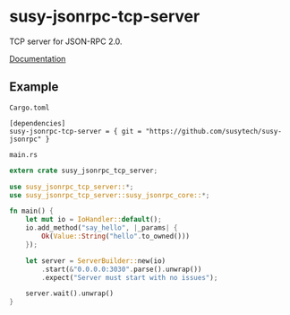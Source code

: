 # susy-jsonrpc-tcp-server
TCP server for JSON-RPC 2.0.

[Documentation](http://susytech.github.io/jsonrpc/susy_jsonrpc_tcp_server/index.html)

## Example

`Cargo.toml`

```
[dependencies]
susy-jsonrpc-tcp-server = { git = "https://github.com/susytech/susy-jsonrpc" }
```

`main.rs`

```rust
extern crate susy_jsonrpc_tcp_server;

use susy_jsonrpc_tcp_server::*;
use susy_jsonrpc_tcp_server::susy_jsonrpc_core::*;

fn main() {
	let mut io = IoHandler::default();
	io.add_method("say_hello", |_params| {
		Ok(Value::String("hello".to_owned()))
	});

	let server = ServerBuilder::new(io)
		.start(&"0.0.0.0:3030".parse().unwrap())
		.expect("Server must start with no issues");

	server.wait().unwrap()
}
```


